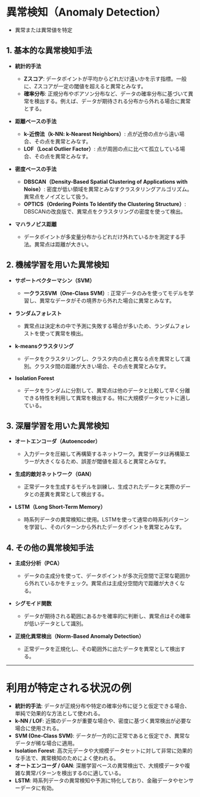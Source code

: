 # 異常検知（Anomaly Detection）
- 異常または異常値を特定

## 1. 基本的な異常検知手法

- **統計的手法**  
  - **Zスコア**: データポイントが平均からどれだけ遠いかを示す指標。一般に、Zスコアが一定の閾値を超えると異常とみなす。
  - **確率分布**: 正規分布やポアソン分布など、データの確率分布に基づいて異常を検出する。例えば、データが期待される分布から外れる場合に異常とする。

- **距離ベースの手法**  
  - **k-近傍法（k-NN: k-Nearest Neighbors）**: 点が近傍の点から遠い場合、その点を異常とみなす。
  - **LOF（Local Outlier Factor）**: 点が周囲の点に比べて孤立している場合、その点を異常とみなす。

- **密度ベースの手法**  
  - **DBSCAN（Density-Based Spatial Clustering of Applications with Noise）**: 密度が低い領域を異常とみなすクラスタリングアルゴリズム。異常点をノイズとして扱う。
  - **OPTICS（Ordering Points To Identify the Clustering Structure）**: DBSCANの改良版で、異常点をクラスタリングの密度を使って検出。

- **マハラノビス距離**  
  - データポイントが多変量分布からどれだけ外れているかを測定する手法。異常点は距離が大きい。

## 2. 機械学習を用いた異常検知

- **サポートベクターマシン（SVM）**  
  - **一クラスSVM（One-Class SVM）**: 正常データのみを使ってモデルを学習し、異常なデータがその境界から外れた場合に異常とみなす。
  
- **ランダムフォレスト**  
  - 異常点は決定木の中で予測に失敗する場合が多いため、ランダムフォレストを使って異常を検出。

- **k-meansクラスタリング**  
  - データをクラスタリングし、クラスタ内の点と異なる点を異常として識別。クラスタ間の距離が大きい場合、その点を異常とみなす。

- **Isolation Forest**  
  - データをランダムに分割して、異常点は他のデータと比較して早く分離できる特性を利用して異常を検出する。特に大規模データセットに適している。

## 3. 深層学習を用いた異常検知

- **オートエンコーダ（Autoencoder）**  
  - 入力データを圧縮して再構築するネットワーク。異常データは再構築エラーが大きくなるため、誤差が閾値を超えると異常とみなす。
  
- **生成的敵対ネットワーク（GAN）**  
  - 正常データを生成するモデルを訓練し、生成されたデータと実際のデータとの差異を異常として検出する。

- **LSTM（Long Short-Term Memory）**  
  - 時系列データの異常検知に使用。LSTMを使って通常の時系列パターンを学習し、そのパターンから外れたデータポイントを異常とみなす。

## 4. その他の異常検知手法

- **主成分分析（PCA）**  
  - データの主成分を使って、データポイントが多次元空間で正常な範囲から外れているかをチェック。異常点は主成分空間内で距離が大きくなる。

- **シグモイド関数**  
  - データが期待される範囲にあるかを確率的に判断し、異常点はその確率が低いデータとして識別。

- **正規化異常検出（Norm-Based Anomaly Detection）**  
  - 正常データを正規化し、その範囲外に出たデータを異常として検出する。

---

# 利用が特定される状況の例

- **統計的手法**: データが正規分布や特定の確率分布に従うと仮定できる場合、単純で効果的な方法として使われる。
- **k-NN / LOF**: 近隣のデータが重要な場合や、密度に基づく異常検出が必要な場合に使用される。
- **SVM (One-Class SVM)**: データが一方的に正常であると仮定でき、異常なデータが稀な場合に適用。
- **Isolation Forest**: 高次元データや大規模データセットに対して非常に効果的な手法で、異常検知のためによく使われる。
- **オートエンコーダ / GAN**: 深層学習ベースの異常検出で、大規模データや複雑な異常パターンを検出するのに適している。
- **LSTM**: 時系列データの異常検知や予測に特化しており、金融データやセンサーデータに有効。
